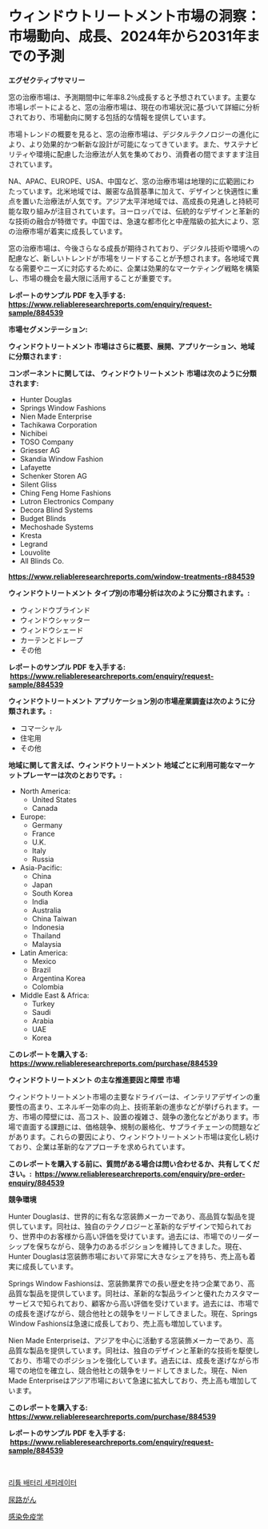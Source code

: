 <p><h1>ウィンドウトリートメント市場の洞察：市場動向、成長、2024年から2031年までの予測</h1></p><p><strong>エグゼクティブサマリー</strong></p>
<p><p>窓の治療市場は、予測期間中に年率8.2％成長すると予想されています。主要な市場レポートによると、窓の治療市場は、現在の市場状況に基づいて詳細に分析されており、市場動向に関する包括的な情報を提供しています。</p><p>市場トレンドの概要を見ると、窓の治療市場は、デジタルテクノロジーの進化により、より効果的かつ斬新な設計が可能になってきています。また、サステナビリティや環境に配慮した治療法が人気を集めており、消費者の間でますます注目されています。</p><p>NA、APAC、EUROPE、USA、中国など、窓の治療市場は地理的に広範囲にわたっています。北米地域では、厳密な品質基準に加えて、デザインと快適性に重点を置いた治療法が人気です。アジア太平洋地域では、高成長の見通しと持続可能な取り組みが注目されています。ヨーロッパでは、伝統的なデザインと革新的な技術の融合が特徴です。中国では、急速な都市化と中産階級の拡大により、窓の治療市場が着実に成長しています。</p><p>窓の治療市場は、今後さらなる成長が期待されており、デジタル技術や環境への配慮など、新しいトレンドが市場をリードすることが予想されます。各地域で異なる需要やニーズに対応するために、企業は効果的なマーケティング戦略を構築し、市場の機会を最大限に活用することが重要です。</p></p>
<p><strong>レポートのサンプル PDF を入手する: <a href="https://www.reliableresearchreports.com/enquiry/request-sample/884539">https://www.reliableresearchreports.com/enquiry/request-sample/884539</a></strong></p>
<p><strong>市場セグメンテーション:</strong></p>
<p><strong> ウィンドウトリートメント 市場はさらに概要、展開、アプリケーション、地域に分類されます :</strong></p>
<p><strong>コンポーネントに関しては、 ウィンドウトリートメント 市場は次のように分類されます: &nbsp;</strong></p>
<p><ul><li>Hunter Douglas</li><li>Springs Window Fashions</li><li>Nien Made Enterprise</li><li>Tachikawa Corporation</li><li>Nichibei</li><li>TOSO Company</li><li>Griesser AG</li><li>Skandia Window Fashion</li><li>Lafayette</li><li>Schenker Storen AG</li><li>Silent Gliss</li><li>Ching Feng Home Fashions</li><li>Lutron Electronics Company</li><li>Decora Blind Systems</li><li>Budget Blinds</li><li>Mechoshade Systems</li><li>Kresta</li><li>Legrand</li><li>Louvolite</li><li>All Blinds Co.</li></ul></p>
<p><strong><a href="https://www.reliableresearchreports.com/window-treatments-r884539">https://www.reliableresearchreports.com/window-treatments-r884539</a></strong></p>
<p><strong> ウィンドウトリートメント タイプ別の市場分析は次のように分類されます。:</strong></p>
<p><ul><li>ウィンドウブラインド</li><li>ウィンドウシャッター</li><li>ウィンドウシェード</li><li>カーテンとドレープ</li><li>その他</li></ul></p>
<p><strong>レポートのサンプル PDF を入手する: &nbsp;<a href="https://www.reliableresearchreports.com/enquiry/request-sample/884539">https://www.reliableresearchreports.com/enquiry/request-sample/884539</a></strong></p>
<p><strong> ウィンドウトリートメント アプリケーション別の市場産業調査は次のように分類されます。:</strong></p>
<p><ul><li>コマーシャル</li><li>住宅用</li><li>その他</li></ul></p>
<p><strong>地域に関して言えば、ウィンドウトリートメント 地域ごとに利用可能なマーケットプレーヤーは次のとおりです。:</strong></p>
<p><ul>
    <li>
        North America:
        <ul>
            <li>United States</li>
            <li>Canada</li>
        </ul>
    </li>
    <li>
        Europe:
        <ul>
            <li>Germany</li>
            <li>France</li>
            <li>U.K.</li>
            <li>Italy</li>
            <li>Russia</li>
        </ul>
    </li>
    <li>
        Asia-Pacific:
        <ul>
            <li>China</li>
            <li>Japan</li>
            <li>South Korea</li>
            <li>India</li>
            <li>Australia</li>
            <li>China Taiwan</li>
            <li>Indonesia</li>
            <li>Thailand</li>
            <li>Malaysia</li>
        </ul>
    </li>
    <li>
        Latin America:
        <ul>
            <li>Mexico</li>
            <li>Brazil</li>
            <li>Argentina Korea</li>
            <li>Colombia</li>
        </ul>
    </li>
    <li>
        Middle East & Africa:
        <ul>
            <li>Turkey</li>
            <li>Saudi</li>
            <li>Arabia</li>
            <li>UAE</li>
            <li>Korea</li>
        </ul>
    </li>
    </ul></p>
<p><strong>このレポートを購入する: &nbsp;<a href="https://www.reliableresearchreports.com/purchase/884539">https://www.reliableresearchreports.com/purchase/884539</a></strong></p>
<p><strong>ウィンドウトリートメント の主な推進要因と障壁 市場</strong></p>
<p><p>ウィンドウトリートメント市場の主要なドライバーは、インテリアデザインの重要性の高まり、エネルギー効率の向上、技術革新の進歩などが挙げられます。一方、市場の障壁には、高コスト、設置の複雑さ、競争の激化などがあります。市場で直面する課題には、価格競争、規制の厳格化、サプライチェーンの問題などがあります。これらの要因により、ウィンドウトリートメント市場は変化し続けており、企業は革新的なアプローチを求められています。</p></p>
<p><strong>このレポートを購入する前に、質問がある場合は問い合わせるか、共有してください。:&nbsp; <a href="https://www.reliableresearchreports.com/enquiry/pre-order-enquiry/884539">https://www.reliableresearchreports.com/enquiry/pre-order-enquiry/884539</a></strong></p>
<p><strong>競争環境</strong></p>
<p><p>Hunter Douglasは、世界的に有名な窓装飾メーカーであり、高品質な製品を提供しています。同社は、独自のテクノロジーと革新的なデザインで知られており、世界中のお客様から高い評価を受けています。過去には、市場でのリーダーシップを保ちながら、競争力のあるポジションを維持してきました。現在、Hunter Douglasは窓装飾市場において非常に大きなシェアを持ち、売上高も着実に成長しています。</p><p>Springs Window Fashionsは、窓装飾業界での長い歴史を持つ企業であり、高品質な製品を提供しています。同社は、革新的な製品ラインと優れたカスタマーサービスで知られており、顧客から高い評価を受けています。過去には、市場での成長を遂げながら、競合他社との競争をリードしてきました。現在、Springs Window Fashionsは急速に成長しており、売上高も増加しています。</p><p>Nien Made Enterpriseは、アジアを中心に活動する窓装飾メーカーであり、高品質な製品を提供しています。同社は、独自のデザインと革新的な技術を駆使しており、市場でのポジションを強化しています。過去には、成長を遂げながら市場での地位を確立し、競合他社との競争をリードしてきました。現在、Nien Made Enterpriseはアジア市場において急速に拡大しており、売上高も増加しています。</p></p>
<p><strong>このレポートを購入する: &nbsp; <a href="https://www.reliableresearchreports.com/purchase/884539">https://www.reliableresearchreports.com/purchase/884539</a></strong></p>
<p><strong>レポートのサンプル PDF を入手する: &nbsp;<a href="https://www.reliableresearchreports.com/enquiry/request-sample/884539">https://www.reliableresearchreports.com/enquiry/request-sample/884539</a></strong><strong></strong></p>
<p>&nbsp;</p>
<p><p><a href="https://medium.com/@hugofirst44/%EB%A6%AC%ED%8A%AC-%EB%B0%B0%ED%84%B0%EB%A6%AC-%EC%84%B8%ED%8D%BC%EB%A0%88%EC%9D%B4%ED%84%B0-%EC%8B%9C%EC%9E%A5-%EA%B7%9C%EB%AA%A8-%EB%B0%8F-%EC%8B%9C%EC%9E%A5-%EB%8F%99%ED%96%A5-%EC%A0%84%EC%B2%B4-%EC%82%B0%EC%97%85-%EA%B0%9C%EC%9A%94-2024%EB%85%84%EB%B6%80%ED%84%B0-2031%EB%85%84-d9da9cf78dc8">리튬 배터리 세퍼레이터</a></p><p><a href="https://medium.com/@antonehyatt1/%E5%B0%BF%E8%B7%AF%E3%81%8C%E3%82%93%E3%81%AE%E5%B8%82%E5%A0%B4%E5%B1%95%E6%9C%9B-%E6%A5%AD%E7%95%8C%E6%A6%82%E6%B3%81%E3%81%A8%E4%BA%88%E6%B8%AC-2024%E5%B9%B4%E3%81%8B%E3%82%892031%E5%B9%B4-08aee0aeed45">尿路がん</a></p><p><a href="https://medium.com/@raideochran7856/%E6%84%9F%E6%9F%93%E6%80%A7%E5%85%8D%E7%96%AB%E5%AD%A6%E5%B8%82%E5%A0%B4-%E5%B8%82%E5%A0%B4%E3%82%B7%E3%82%A7%E3%82%A2-%E5%B8%82%E5%A0%B4%E5%8B%95%E5%90%91-%E3%81%8A%E3%82%88%E3%81%B3%E5%B0%86%E6%9D%A5%E3%81%AE%E6%88%90%E9%95%B7%E3%82%92%E6%8E%A2%E3%82%8B-e8471fe12757">感染免疫学</a></p></p>